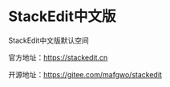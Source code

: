 # StackEdit中文版
StackEdit中文版默认空间

官方地址：https://stackedit.cn

开源地址：https://gitee.com/mafgwo/stackedit
